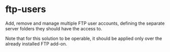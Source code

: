 # ftp-users

Add, remove and manage multiple FTP user accounts, defining the separate server folders they should have the access to. 

Note that for this solution to be operable, it should be applied only over the already installed FTP add-on.


